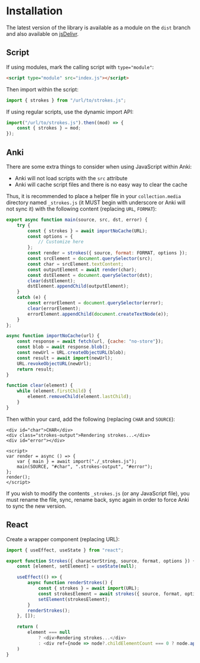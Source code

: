 # Installation

The latest version of the library is available as a module on the `dist` branch and also available on [jsDelivr](https://cdn.jsdelivr.net/gh/jayruin/strokes@dist/strokes.js).

## Script

If using modules, mark the calling script with `type="module"`:

```html
<script type="module" src="index.js"></script>
```

Then import within the script:

```javascript
import { strokes } from "/url/to/strokes.js";
```

If using regular scripts, use the dynamic import API:

```javascript
import("/url/to/strokes.js").then((mod) => {
    const { strokes } = mod;
});
```

## Anki

There are some extra things to consider when using JavaScript within Anki:
- Anki will not load scripts with the `src` attribute
- Anki will cache script files and there is no easy way to clear the cache

Thus, it is recommended to place a helper file in your `collection.media` directory named `_strokes.js` (it MUST begin with underscore or Anki will not sync it) with the following content (replacing `URL`, `FORMAT`):

```javascript
export async function main(source, src, dst, error) {
    try {
        const { strokes } = await importNoCache(URL);
        const options = {
            // Customize here
        };
        const render = strokes({ source, format: FORMAT, options });
        const srcElement = document.querySelector(src);
        const char = srcElement.textContent;
        const outputElement = await render(char);
        const dstElement = document.querySelector(dst);
        clear(dstElement);
        dstElement.appendChild(outputElement);
    }
    catch (e) {
        const errorElement = document.querySelector(error);
        clear(errorElement);
        errorElement.appendChild(document.createTextNode(e));
    }
};

async function importNoCache(url) {
    const response = await fetch(url, {cache: "no-store"});
    const blob = await response.blob();
    const newUrl = URL.createObjectURL(blob);
    const result = await import(newUrl);
    URL.revokeObjectURL(newUrl);
    return result;
}

function clear(element) {
    while (element.firstChild) {
        element.removeChild(element.lastChild);
    }
}
```

Then within your card, add the following (replacing `CHAR` and `SOURCE`):
```
<div id="char">CHAR</div>
<div class="strokes-output">Rendering strokes...</div>
<div id="error"></div>

<script>
var render = async () => {
    var { main } = await import("./_strokes.js");
    main(SOURCE, "#char", ".strokes-output", "#error");
};
render();
</script>
```

If you wish to modify the contents `_strokes.js` (or any JavaScript file), you must rename the file, sync, rename back, sync again in order to force Anki to sync the new version.

## React

Create a wrapper component (replacing URL):

```javascript
import { useEffect, useState } from "react";

export function Strokes({ characterString, source, format, options }) {
    const [element, setElement] = useState(null);

    useEffect(() => {
        async function renderStrokes() {
            const { strokes } = await import(URL);
            const strokesElement = await strokes({ source, format, options })(characterString);
            setElement(strokesElement);
        }
        renderStrokes();
    }, []);

    return (
        element === null
            ? <div>Rendering strokes...</div>
            : <div ref={node => node?.childElementCount === 0 ? node.append(element) : undefined}></div>
    )
}
```
